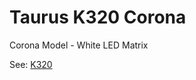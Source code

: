 # Taurus K320 Corona

Corona Model - White LED Matrix

See: [K320](../../k3x0/k320/corona/readme.md)


